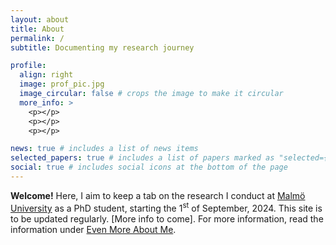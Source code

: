 ```yaml
---
layout: about
title: About
permalink: /
subtitle: Documenting my research journey

profile:
  align: right
  image: prof_pic.jpg
  image_circular: false # crops the image to make it circular
  more_info: >
    <p></p>
    <p></p>
    <p></p>

news: true # includes a list of news items
selected_papers: true # includes a list of papers marked as "selected={true}"
social: true # includes social icons at the bottom of the page
---
```


**Welcome!**
Here, I aim to keep a tab on the research I conduct at [Malmö University](https://mau.se) as a PhD student, starting the 1<sup>st</sup> of September, 2024. This site is to be updated regularly. [More info to come]. For more information, read the information under [Even More About Me](/EvenMore/).
